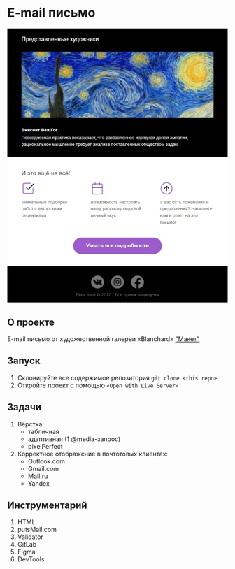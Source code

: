 # E-mail письмо
![Letter Demo](PixPer/letter-demo.jpg)

## О проекте
E-mail письмо от художественной галереи «Blanchard»
["Макет"](https://www.figma.com/file/zqH49c7inKa1TyVE8oBHXw/blanchard-mail-(Copy)?type=design&mode=dev)

## Запуск
1. Склонируйте все содержимое репозитория `git clone <this repo>`
1. Откройте проект с помощью `«Open with Live Server»`

## Задачи
1. Вёрстка:
   - табличная
   - адаптивная (1 @media-запрос)
   - pixelPerfect 
1. Корректное отображение в почтотовых клиентах: 
   - Outlook.com
   - Gmail.com
   - Mail.ru
   - Yandex

## Инструментарий
1. HTML
1. putsMail.com
1. Validator
1. GitLab
1. Figma
1. DevTools

